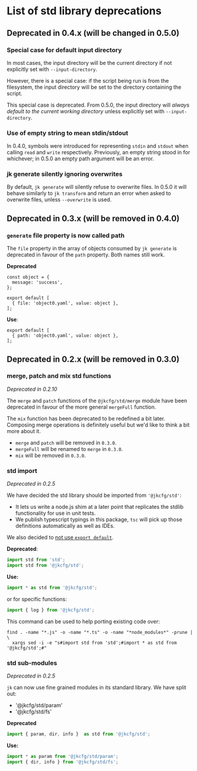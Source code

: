# List of std library deprecations

## Deprecated in 0.4.x (will be changed in 0.5.0)

### Special case for default input directory

In most cases, the input directory will be the current directory if
not explicitly set with `--input-directory`.

However, there is a special case: if the script being run is from the
filesystem, the input directory will be set to the directory
containing the script.

This special case is deprecated. From 0.5.0, the input directory will
_always default to the current working directory_ unless explicitly
set with `--input-directory`.

### Use of empty string to mean stdin/stdout

In 0.4.0, symbols were introduced for representing `stdin` and
`stdout` when calling `read` and `write` respectively. Previously, an
empty string stood in for whichever; in 0.5.0 an empty path argument
will be an error.

### jk generate silently ignoring overwrites

By default, `jk generate` will silently refuse to overwrite files. In
0.5.0 it will behave similarly to `jk transform` and return an error
when asked to overwrite files, unless `--overwrite` is used.

## Deprecated in 0.3.x (will be removed in 0.4.0)

### `generate` file property is now called path

The `file` property in the array of objects consumed by `jk generate` is
deprecated in favour of the `path` property. Both names still work.

**Deprecated**

```
const object = {
  message: 'success',
};

export default [
  { file: 'object0.yaml', value: object },
];
```

**Use**:

```
export default [
  { path: 'object0.yaml', value: object },
];
```

## Deprecated in 0.2.x (will be removed in 0.3.0)

### merge, patch and mix std functions

*Deprecated in 0.2.10*

The `merge` and `patch` functions of the `@jkcfg/std/merge` module have been
deprecated in favour of the more general `mergeFull` function.

The `mix` function has been deprecated to be redefined a bit later. Composing
merge operations is definitely useful but we'd like to think a bit more about
it.

- `merge` and `patch` will be removed in `0.3.0`.
- `mergeFull` will be renamed to `merge` in `0.3.0`.
- `mix` will be removed in `0.3.0`.

### std import

*Deprecated in 0.2.5*

We have decided the std library should be imported from `'@jkcfg/std'`:

- It lets us write a node.js shim at a later point that replicates the
  stdlib functionality for use in unit tests.
- We publish typescript typings in this package, `tsc` will pick up those
  definitions automatically as well as IDEs.

We also decided to [not use `export default`](https://basarat.gitbooks.io/typescript/docs/tips/defaultIsBad.html).

**Deprecated**:

```js
import std from 'std';
import std from '@jkcfg/std';
```

**Use:**

```js
import * as std from '@jkcfg/std';
```

or for specific functions:

```js
import { log } from '@jkcfg/std';
```

This command can be used to help porting existing code over:

```
find . -name "*.js" -o -name "*.ts" -o -name "*node_modules*" -prune | \
  xargs sed -i -e "s#import std from 'std';#import * as std from '@jkcfg/std';#"
```

### std sub-modules

*Deprecated in 0.2.5*

`jk` can now use fine grained modules in its standard library. We have split out:

- '@jkcfg/std/param'
- '@jkcfg/std/fs'

**Deprecated**

```js
import { param, dir, info }  as std from '@jkcfg/std';
```

**Use:**

```js
import * as param from '@jkcfg/std/param';
import { dir, info } from '@jkcfg/std/fs';
```
